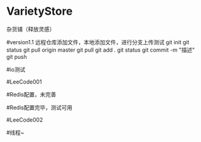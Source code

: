 # VarietyStore
杂货铺（释放灵感）

#version1.1
远程仓库添加文件，本地添加文件，进行分支上传测试
git init
git status
git pull origin master
git pull
git add .
git status
git commit -m "描述"
git push


#io测试

#LeeCode001

#Redis配置，未完善

#Redis配置完毕，测试可用

#LeeCode002


#线程~